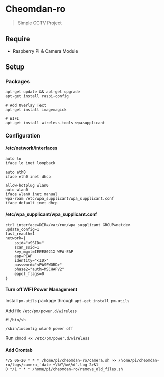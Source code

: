 # Cheomdan-ro
> Simple CCTV Project

## Require
* Raspberry Pi & Camera Module

## Setup

### Packages
```
apt-get update && apt-get upgrade
apt-get install raspi-config

# Add Overlay Text
apt-get install imagemagick

# WIFI
apt-get install wireless-tools wpasupplicant
```

### Configuration

#### /etc/network/interfaces
```
auto lo
iface lo inet loopback

auto eth0
iface eth0 inet dhcp

allow-hotplug wlan0
auto wlan0
iface wlan0 inet manual
wpa-roam /etc/wpa_supplicant/wpa_supplicant.conf
iface default inet dhcp
```

#### /etc/wpa_supplicant/wpa_supplicant.conf
```
ctrl_interface=DIR=/var/run/wpa_supplicant GROUP=netdev
update_config=1
fast_reauth=1
network={
    ssid="<SSID>"
    scan_ssid=1
    key_mgmt=IEEE8021X WPA-EAP
    eap=PEAP
    identity="<ID>"
    password="<PASSWORD>"
    phase2="auth=MSCHAPV2"
    eapol_flags=0
}
```

#### Turn off WIFI Power Management
Install `pm-utils` package through `apt-get install pm-utils`

Add file `/etc/pm/power.d/wireless`

```
#!/bin/sh

/sbin/iwconfig wlan0 power off
```

Run `chmod +x /etc/pm/power.d/wireless`

#### Add Crontab
```
*/5 06-20 * * * /home/pi/cheomdan-ro/camera.sh >> /home/pi/cheomdan-ro/logs/camera_`date +\%Y\%m\%d`.log 2>&1
0 */1 * * * /home/pi/cheomdan-ro/remove_old_files.sh
```
